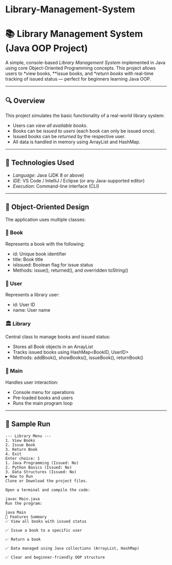 # Library-Management-System

# 📚 Library Management System (Java OOP Project)

A simple, console-based *Library Management System* implemented in Java using core Object-Oriented Programming concepts. This project allows users to *view books, **issue books, and **return books* with real-time tracking of issued status — perfect for beginners learning Java OOP.

---

## 🔍 Overview

This project simulates the basic functionality of a real-world library system:

- Users can *view all available books*.
- Books can be *issued to users* (each book can only be issued once).
- Issued books can be *returned* by the respective user.
- All data is handled in memory using ArrayList and HashMap.

---

## 🧱 Technologies Used

- *Language*: Java (JDK 8 or above)
- *IDE*: VS Code / IntelliJ / Eclipse (or any Java-supported editor)
- *Execution*: Command-line interface (CLI)

---

## 🧩 Object-Oriented Design

The application uses multiple classes:

### 📘 Book
Represents a book with the following:
- id: Unique book identifier
- title: Book title
- isIssued: Boolean flag for issue status
- Methods: issue(), returned(), and overridden toString()

### 👤 User
Represents a library user:
- id: User ID
- name: User name

### 🏛 Library
Central class to manage books and issued status:
- Stores all Book objects in an ArrayList
- Tracks issued books using HashMap<BookID, UserID>
- Methods: addBook(), showBooks(), issueBook(), returnBook()

### 🚀 Main
Handles user interaction:
- Console menu for operations
- Pre-loaded books and users
- Runs the main program loop

---

## 📂 Sample Run

```text
--- Library Menu ---
1. View Books
2. Issue Book
3. Return Book
4. Exit
Enter choice: 1
1. Java Programming (Issued: No)
2. Python Basics (Issued: No)
3. Data Structures (Issued: No)
▶ How to Run
Clone or Download the project files.

Open a terminal and compile the code:

javac Main.java
Run the program:

java Main
📌 Features Summary
✅ View all books with issued status

✅ Issue a book to a specific user

✅ Return a book

✅ Data managed using Java collections (ArrayList, HashMap)

✅ Clear and beginner-friendly OOP structure
